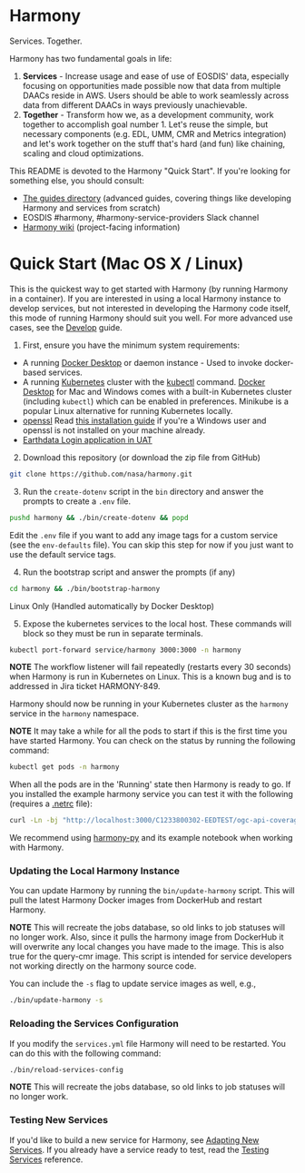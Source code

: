 # Harmony

Services. Together.

Harmony has two fundamental goals in life:
1. **Services** - Increase usage and ease of use of EOSDIS' data, especially focusing on opportunities made possible now that data from multiple DAACs reside in AWS.  Users should be able to work seamlessly across data from different DAACs in ways previously unachievable.
2. **Together** - Transform how we, as a development community, work together to accomplish goal number 1.  Let's reuse the simple, but necessary components (e.g. EDL, UMM, CMR and Metrics integration) and let's work together on the stuff that's hard (and fun) like chaining, scaling and cloud optimizations.

This README is devoted to the Harmony "Quick Start". If you're looking for something else, you should consult:

* [The guides directory](docs/guides) (advanced guides, covering things like developing Harmony and services from scratch)
* EOSDIS #harmony, #harmony-service-providers Slack channel
* [Harmony wiki](https://wiki.earthdata.nasa.gov/display/Harmony) (project-facing information)

# Quick Start (Mac OS X / Linux)

This is the quickest way to get started with Harmony (by running Harmony in a container). If you are interested in using a local Harmony instance to develop services, but not interested in developing the Harmony code itself, this mode of running Harmony should suit you well. For more advanced use cases, see the [Develop](docs/guides/develop.md) guide.

1. First, ensure you have the minimum system requirements:
* A running [Docker Desktop](https://www.docker.com/products/developer-tools) or daemon instance - Used to invoke docker-based services.
* A running [Kubernetes](https://kubernetes.io/) cluster with the [kubectl](https://kubernetes.io/docs/tasks/tools/install-kubectl/) command. [Docker Desktop](https://www.docker.com/products/docker-desktop) for Mac and Windows comes with a
built-in Kubernetes cluster (including `kubectl`) which can be enabled in preferences. Minikube is a popular Linux alternative for running Kubernetes locally.
* [openssl](https://www.openssl.org/) Read [this installation guide](https://github.com/openssl/openssl/blob/master/NOTES-WINDOWS.md) if you're a Windows user and openssl is not installed on your machine already.
* [Earthdata Login application in UAT](docs/edl-requirement.md)

2. Download this repository (or download the zip file from GitHub)
```bash
git clone https://github.com/nasa/harmony.git
```

3. Run the `create-dotenv` script in the `bin` directory and answer the prompts to
   create a `.env` file.
  ```bash
  pushd harmony && ./bin/create-dotenv && popd
  ```
   Edit the `.env` file if you want to add any image tags for a custom service (see the `env-defaults` file). You can skip this step for now if you just want to use the default service tags.

4. Run the bootstrap script and answer the prompts (if any)
```bash
cd harmony && ./bin/bootstrap-harmony
```

Linux Only (Handled automatically by Docker Desktop)

5. Expose the kubernetes services to the local host. These commands will block so they must be run in separate terminals.
```bash
kubectl port-forward service/harmony 3000:3000 -n harmony
```

**NOTE** The workflow listener will fail repeatedly (restarts every 30 seconds) when Harmony is run
in Kubernetes on Linux. This is a known bug and is to addressed in Jira ticket HARMONY-849.

Harmony should now be running in your Kubernetes cluster as the `harmony` service in the `harmony` namespace.

**NOTE** It may take a while for all the pods to start if this is the first time you have started
Harmony. You can check on the status by running the following command:

```bash
kubectl get pods -n harmony
```

When all the pods are in the 'Running' state then Harmony is ready to go. If you installed
the example harmony service you can test it with the following (requires a [.netrc](https://www.gnu.org/software/inetutils/manual/html_node/The-_002enetrc-file.html) file):

```bash
curl -Ln -bj "http://localhost:3000/C1233800302-EEDTEST/ogc-api-coverages/1.0.0/collections/all/coverage/rangeset?granuleId=G1233800343-EEDTEST" -o file.tif
```

We recommend using [harmony-py](https://github.com/nasa/harmony-py) and its example notebook when working with Harmony.

### Updating the Local Harmony Instance

You can update Harmony by running the `bin/update-harmony` script. This will pull the latest Harmony Docker images from DockerHub and
restart Harmony.

**NOTE** This will recreate the jobs database, so old links to job statuses will no longer work. Also, since it
pulls the harmony image from DockerHub it will overwrite any local changes you have made to the image. This is also
true for the query-cmr image. This script is intended for service developers not working directly on the harmony
source code.

You can include the `-s` flag to update service images as well, e.g.,

```bash
./bin/update-harmony -s
```

### Reloading the Services Configuration

If you modify the `services.yml` file Harmony will need to be restarted. You can do this with the following command:

```bash
./bin/reload-services-config
```
**NOTE** This will recreate the jobs database, so old links to job statuses will no longer work.

### Testing New Services

If you'd like to build a new service for Harmony, see [Adapting New Services](docs/guides/adapting-new-services.md). If you already have a service ready to test, read the [Testing Services](docs/testing-services.md) reference.
